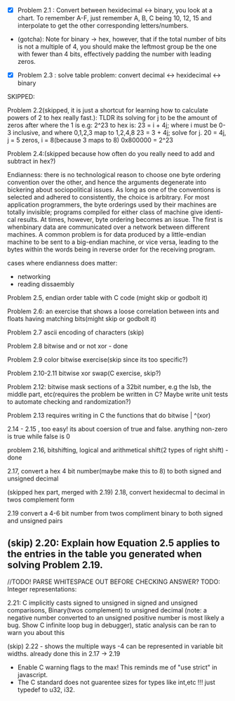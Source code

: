 
- [x] Problem 2.1 : Convert between hexidecimal <-> binary, you look at a chart. To remember A-F, just remember A, B, C being 10, 12, 15 and interpolate to get the other corresponding letters/numbers.
* (gotcha): Note for binary -> hex, however, that if
the total number of bits is not a multiple of 4, you should make the leftmost group
be the one with fewer than 4 bits, effectively padding the number with leading
zeros.


- [x] Problem 2.3  : solve table problem: convert decimal <-> hexidecimal <-> binary

SKIPPED:

Problem 2.2(skipped, it is just a shortcut for learning how to calculate powers of 2 to hex really fast.):
TLDR its solving for j to be the amount of zeros after where the 1 is e.g:
2^23 to hex is:
23 = i + 4j; where i must be 0-3 inclusive, and where 0,1,2,3 map to 1,2,4,8
23 = 3 + 4j; solve for j.
20 = 4j, j = 5 zeros, i = 8(because 3 maps to 8)
0x800000 = 2^23


Problem 2.4:(skipped because how often do you really need to add and subtract in hex?)

Endianness:
there is no technological reason to choose one byte ordering convention over
the other, and hence the arguments degenerate into bickering about sociopolitical
issues. As long as one of the conventions is selected and adhered to consistently,
the choice is arbitrary.
For most application programmers, the byte orderings used by their machines
are totally invisible; programs compiled for either class of machine give identi-
cal results. At times, however, byte ordering becomes an issue. The first is whenbinary data are communicated over a network between different machines. A
common problem is for data produced by a little-endian machine to be sent to
a big-endian machine, or vice versa, leading to the bytes within the words being
in reverse order for the receiving program.

cases where endianness does matter:
* networking
* reading dissaembly

Problem 2.5, endian order table with C code (might skip or godbolt it)

Problem 2.6: an exercise that shows a loose correlation between ints and floats having matching bits(might skip or godbolt it)

Problem 2.7 ascii encoding of characters (skip)

Problem 2.8 bitwise and or not xor  - done

Problem 2.9 color bitwise exercise(skip since its too specific?)

Problem 2.10-2.11 bitwise xor swap(C exercise, skip?)

Problem 2.12: bitwise mask sections of a 32bit number, e.g the lsb, the middle part, etc(requires the problem be written in C? Maybe write unit tests to automate checking and randomization?)

Problem 2.13 requires writing in C the functions that do bitwise | ^(xor)

2.14 - 2.15 , too easy! its about coersion of true and false. anything non-zero is true while false is 0

problem 2.16, bitshifting, logical and arithmetical shift(2 types of right shift) - done

2.17, convert a hex 4 bit number(maybe make this to 8) to both signed and unsigned decimal 

(skipped hex part, merged with 2.19) 2.18, convert hexidecmal to decimal in twos complement form

2.19 convert a 4-6 bit number from twos compliment binary to both signed and unsigned pairs

(skip) 2.20: Explain how Equation 2.5 applies to the entries in the table you generated when
solving Problem 2.19. 
----------------------------------------------------------------

//TODO! PARSE WHITESPACE OUT BEFORE CHECKING ANSWER?
TODO: 
Integer representations:

2.21: C implicitly casts signed to unsigned in signed and unsigned comparisons, Binary(twos complement) to unsigned decimal (note: a negative number converted to an unsigned positive number is most likely a bug. Show C infinite loop bug in debugger), static analysis can be ran to warn you about this


(skip) 2.22 - shows the multiple ways -4 can be represented in variable bit widths. already done this in 2.17 -> 2.19


- Enable C warning flags to the max! This reminds me of "use strict" in javascript.
- The C standard does not guarentee sizes for types like int,etc !!! just typedef to u32, i32.